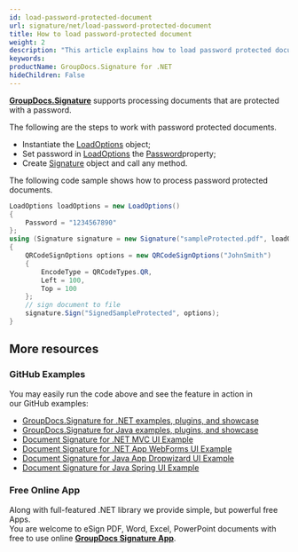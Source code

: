```yaml
---
id: load-password-protected-document
url: signature/net/load-password-protected-document
title: How to load password-protected document
weight: 2
description: "This article explains how to load password protected document with GroupDocs.Signature API."
keywords: 
productName: GroupDocs.Signature for .NET
hideChildren: False
---
```

[**GroupDocs.Signature**](https://products.groupdocs.com/signature/net) supports processing documents that are protected with a password.

The following are the steps to work with password protected documents.

*   Instantiate the [LoadOptions](https://apireference.groupdocs.com/net/signature/groupdocs.signature.options/loadoptions) object;
*   Set password in [LoadOptions](https://apireference.groupdocs.com/net/signature/groupdocs.signature.options/loadoptions) the [Password](https://apireference.groupdocs.com/net/signature/groupdocs.signature.options/loadoptions/properties/password)property;
*   Create [Signature](https://apireference.groupdocs.com/net/signature/groupdocs.signature/signature) object and call any method.

The following code sample shows how to process password protected documents.

```csharp
LoadOptions loadOptions = new LoadOptions()
{
    Password = "1234567890"
};
using (Signature signature = new Signature("sampleProtected.pdf", loadOptions))
{
    QRCodeSignOptions options = new QRCodeSignOptions("JohnSmith")
    {
        EncodeType = QRCodeTypes.QR,
        Left = 100,
        Top = 100
    };
    // sign document to file
    signature.Sign("SignedSampleProtected", options);
}
```

## More resources
### GitHub Examples
You may easily run the code above and see the feature in action in our GitHub examples:
*   [GroupDocs.Signature for .NET examples, plugins, and showcase](https://github.com/groupdocs-signature/GroupDocs.Signature-for-.NET)    
*   [GroupDocs.Signature for Java examples, plugins, and showcase](https://github.com/groupdocs-signature/GroupDocs.Signature-for-Java)    
*   [Document Signature for .NET MVC UI Example](https://github.com/groupdocs-signature/GroupDocs.Signature-for-.NET-MVC)     
*   [Document Signature for .NET App WebForms UI Example](https://github.com/groupdocs-signature/GroupDocs.Signature-for-.NET-WebForms)    
*   [Document Signature for Java App Dropwizard UI Example](https://github.com/groupdocs-signature/GroupDocs.Signature-for-Java-Dropwizard)    
*   [Document Signature for Java Spring UI Example](https://github.com/groupdocs-signature/GroupDocs.Signature-for-Java-Spring)    

### Free Online App 
Along with full-featured .NET library we provide simple, but powerful free Apps.  
You are welcome to eSign PDF, Word, Excel, PowerPoint documents with free to use online **[GroupDocs Signature App](https://products.groupdocs.app/signature)**.